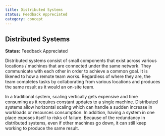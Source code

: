 ```yaml
---
title: Distributed Systems
status: Feedback Appreciated
category: concept
---
```

## Distributed Systems

**Status:** Feedback Appreciated

Distributed systems consist of small components that exist across various locations / machines that are connected under the same network. They communicate with each other in order to achieve a common goal. It is likened to how a remote team works. Regardless of where they are, the team completes tasks by collaborating from various locations and produces the same result as it would an on-site team. 

In a traditional system, scaling vertically gets expensive and time consuming as it requires constant updates to a single machine. Distributed systems allow horizontal scaling which can handle a sudden increase in workloads or resources consumption. In addition, having a system in one place exposes itself to risks of failure. Because of the redundancy in distributed systems, even if other machines go down, it can still keep working to produce the same result. 

